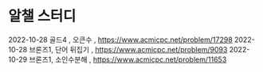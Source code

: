 # 알챌 스터디


2022-10-28 골드4 , 오큰수 , https://www.acmicpc.net/problem/17298
2022-10-28 브론즈1, 단어 뒤집기 , https://www.acmicpc.net/problem/9093
2022-10-29 브론즈1, 소인수분해 , https://www.acmicpc.net/problem/11653
